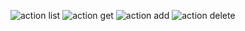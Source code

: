 ![action list](https://ibb.co/xGdFR4g)
![action get](https://ibb.co/Dfq4Yrj)
![action add](https://ibb.co/xGdFR4g)
![action delete](https://ibb.co/5njBcpQ)
